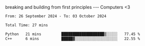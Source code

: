 breaking and building from first principles --- Computers <3

<!--START_SECTION:waka-->

```txt
From: 26 September 2024 - To: 03 October 2024

Total Time: 27 mins

Python   21 mins         ███████████████████▒░░░░░   77.45 %
C++      6 mins          █████▓░░░░░░░░░░░░░░░░░░░   22.55 %
```

<!--END_SECTION:waka-->
